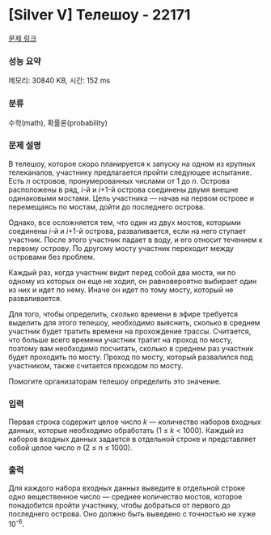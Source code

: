 # [Silver V] Телешоу - 22171 

[문제 링크](https://www.acmicpc.net/problem/22171) 

### 성능 요약

메모리: 30840 KB, 시간: 152 ms

### 분류

수학(math), 확률론(probability)

### 문제 설명

<p>В телешоу, которое скоро планируется к запуску на одном из крупных телеканалов, участнику предлагается пройти следующее испытание. Есть <i>n</i> островов, пронумерованных числами от 1 до <i>n</i>. Острова расположены в ряд, <i>i</i>-й и <i>i</i>+1-й острова соединены двумя внешне одинаковыми мостами. Цель участника — начав на первом острове и перемещаясь по мостам, дойти до последнего острова.</p>

<p>Однако, все осложняется тем, что один из двух мостов, которыми соединены <i>i</i>-й и <i>i</i>+1-й острова, разваливается, если на него ступает участник. После этого участник падает в воду, и его относит течением к первому острову. По другому мосту участник переходит между островами без проблем.</p>

<p>Каждый раз, когда участник видит перед собой два моста, ни по одному из которых он еще не ходил, он равновероятно выбирает один из них и идет по нему. Иначе он идет по тому мосту, который не разваливается.</p>

<p>Для того, чтобы определить, сколько времени в эфире требуется выделить для этого телешоу, необходимо выяснить, сколько в среднем участник будет тратить времени на прохождение трассы. Считается, что больше всего времени участник тратит на проход по мосту, поэтому вам необходимо посчитать, сколько в среднем раз участник будет проходить по мосту. Проход по мосту, который развалился под участником, также считается проходом по мосту.</p>

<p>Помогите организаторам телешоу определить это значение.</p>

### 입력 

 <p>Первая строка содержит целое число <i>k</i> — количество наборов входных данных, которые необходимо обработать (1 ≤ <i>k</i> < 1000). Каждый из наборов входных данных задается в отдельной строке и представляет собой целое число <i>n</i> (2 ≤ <i>n</i> ≤ 1000).</p>

### 출력 

 <p>Для каждого набора входных данных выведите в отдельной строке одно вещественное число — среднее количество мостов, которое понадобится пройти участнику, чтобы добраться от первого до последнего острова. Оно должно быть выведено с точностью не хуже 10<sup>-6</sup>.</p>


